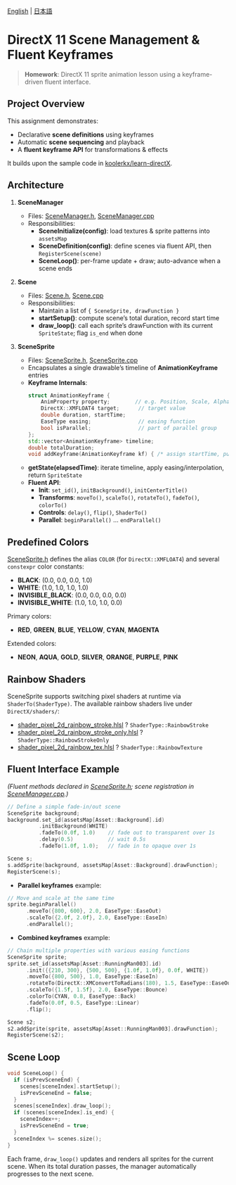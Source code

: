 [English](README.md) | [日本語](README.ja.md)

# DirectX 11 Scene Management & Fluent Keyframes

> **Homework**: DirectX 11 sprite animation lesson using a keyframe-driven fluent interface.

## Project Overview

This assignment demonstrates:
- Declarative **scene definitions** using keyframes
- Automatic **scene sequencing** and playback
- A **fluent keyframe API** for transformations & effects

It builds upon the sample code in [koolerkx/learn-directX](https://github.com/koolerkx/learn-directX).

## Architecture
1. **SceneManager**
   - Files: [SceneManager.h](DirectX/scene/SceneManager.h), [SceneManager.cpp](DirectX/scene/SceneManager.cpp)
   - Responsibilities:
     - **SceneInitialize(config)**: load textures & sprite patterns into `assetsMap`
     - **SceneDefinition(config)**: define scenes via fluent API, then `RegisterScene(scene)`
     - **SceneLoop()**: per-frame update + draw; auto-advance when a scene ends

2. **Scene**
   - Files: [Scene.h](DirectX/scene/Scene.h), [Scene.cpp](DirectX/scene/Scene.cpp)
   - Responsibilities:
     - Maintain a list of `{ SceneSprite, drawFunction }`
     - **startSetup()**: compute scene’s total duration, record start time
     - **draw_loop()**: call each sprite’s drawFunction with its current `SpriteState`; flag `is_end` when done

3. **SceneSprite**
   - Files: [SceneSprite.h](DirectX/scene/SceneSprite.h), [SceneSprite.cpp](DirectX/scene/SceneSprite.cpp)
   - Encapsulates a single drawable’s timeline of **AnimationKeyframe** entries
   - **Keyframe Internals**:
     ```cpp
     struct AnimationKeyframe {
         AnimProperty property;        // e.g. Position, Scale, Alpha, Color, Flip, Shader
         DirectX::XMFLOAT4 target;      // target value
         double duration, startTime;
         EaseType easing;               // easing function
         bool isParallel;               // part of parallel group
     };
     std::vector<AnimationKeyframe> timeline;
     double totalDuration;
     void addKeyframe(AnimationKeyframe kf) { /* assign startTime, push, update totalDuration */ }
     ```
   - **getState(elapsedTime)**: iterate timeline, apply easing/interpolation, return `SpriteState`
   - **Fluent API**:
     - **Init**: `set_id()`, `initBackground()`, `initCenterTitle()`
     - **Transforms**: `moveTo()`, `scaleTo()`, `rotateTo()`, `fadeTo()`, `colorTo()`
     - **Controls**: `delay()`, `flip()`, `ShaderTo()`
     - **Parallel**: `beginParallel()` … `endParallel()`

## Predefined Colors

[SceneSprite.h](DirectX/scene/SceneSprite.h) defines the alias `COLOR` (for `DirectX::XMFLOAT4`) and several `constexpr` color constants:

- **BLACK**: (0.0, 0.0, 0.0, 1.0)
- **WHITE**: (1.0, 1.0, 1.0, 1.0)
- **INVISIBLE_BLACK**: (0.0, 0.0, 0.0, 0.0)
- **INVISIBLE_WHITE**: (1.0, 1.0, 1.0, 0.0)

Primary colors:

- **RED**, **GREEN**, **BLUE**, **YELLOW**, **CYAN**, **MAGENTA**

Extended colors:

- **NEON**, **AQUA**, **GOLD**, **SILVER**, **ORANGE**, **PURPLE**, **PINK**

## Rainbow Shaders

SceneSprite supports switching pixel shaders at runtime via `ShaderTo(ShaderType)`. The available rainbow shaders live under `DirectX/shaders/`:

- [shader_pixel_2d_rainbow_stroke.hlsl](DirectX/shaders/shader_pixel_2d_rainbow_stroke.hlsl) ? `ShaderType::RainbowStroke`
- [shader_pixel_2d_rainbow_stroke_only.hlsl](DirectX/shaders/shader_pixel_2d_rainbow_stroke_only.hlsl) ? `ShaderType::RainbowStrokeOnly`
- [shader_pixel_2d_rainbow_tex.hlsl](DirectX/shaders/shader_pixel_2d_rainbow_tex.hlsl) ? `ShaderType::RainbowTexture`

## Fluent Interface Example
*(Fluent methods declared in [SceneSprite.h](DirectX/scene/SceneSprite.h); scene registration in [SceneManager.cpp](DirectX/scene/SceneManager.cpp).)*

```cpp
// Define a simple fade‐in/out scene
SceneSprite background;
background.set_id(assetsMap[Asset::Background].id)
          .initBackground(WHITE)
          .fadeTo(0.0f, 1.0)    // fade out to transparent over 1s
          .delay(0.5)           // wait 0.5s
          .fadeTo(1.0f, 1.0);   // fade in to opaque over 1s

Scene s;
s.addSprite(background, assetsMap[Asset::Background].drawFunction);
RegisterScene(s);
```

- **Parallel keyframes** example:

```cpp
// Move and scale at the same time
sprite.beginParallel()
      .moveTo({800, 600}, 2.0, EaseType::EaseOut)
      .scaleTo({2.0f, 2.0f}, 2.0, EaseType::EaseIn)
      .endParallel();
```

- **Combined keyframes** example:

```cpp
// Chain multiple properties with various easing functions
SceneSprite sprite;
sprite.set_id(assetsMap[Asset::RunningMan003].id)
      .init({{210, 300}, {500, 500}, {1.0f, 1.0f}, 0.0f, WHITE})
      .moveTo({800, 500}, 1.0, EaseType::EaseIn)                            // ease-in move
      .rotateTo(DirectX::XMConvertToRadians(180), 1.5, EaseType::EaseOut)    // ease-out rotate
      .scaleTo({1.5f, 1.5f}, 2.0, EaseType::Bounce)                         // bounce scale
      .colorTo(CYAN, 0.8, EaseType::Back)                                   // back-easing color change
      .fadeTo(0.0f, 0.5, EaseType::Linear)                                  // linear fade out
      .flip();                                                              // vertical flip

Scene s2;
s2.addSprite(sprite, assetsMap[Asset::RunningMan003].drawFunction);
RegisterScene(s2);
```

## Scene Loop

```cpp
void SceneLoop() {
  if (isPrevSceneEnd) {
    scenes[sceneIndex].startSetup();
    isPrevSceneEnd = false;
  }
  scenes[sceneIndex].draw_loop();
  if (scenes[sceneIndex].is_end) {
    sceneIndex++;
    isPrevSceneEnd = true;
  }
  sceneIndex %= scenes.size();
}
```

Each frame, `draw_loop()` updates and renders all sprites for the current scene. When its total duration passes, the manager automatically progresses to the next scene.